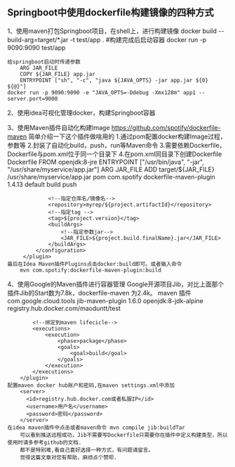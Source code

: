 ## Springboot中使用dockerfile构建镜像的四种方式

1、使用maven打包Springboot项目，在shell上，进行构建镜像
    docker build --build-arg=target/*.jar -t test/app .
    #构建完成后启动容器
    docker run -p 9090:9090 test/app

    给springboot启动时传递参数
        ARG JAR_FILE
        COPY ${JAR_FILE} app.jar
        ENTRYPOINT ["sh", "-c", "java ${JAVA_OPTS} -jar app.jar ${0} ${@}"]
    docker run -p 9090:9090 -e "JAVA_OPTS=-Ddebug -Xmx128m" app1 --server.port=9000

2、使用idea可视化管理docker，构建Springboot容器

3、使用Maven插件自动化构建Image
    https://github.com/spotify/dockerfile-maven
    简单介绍一下这个插件做啥用的
        1.通过pom配置docker构建Image过程，参数等
        2.封装了自动化build，push，run等Maven命令
        3.需要依赖Dockerfile，Dockerfile与pom.xml位于同一个目录下
        4.在pom.xml同目录下创建Dockerfile
    Dockerfile
        FROM openjdk:8-jre
        ENTRYPOINT ["/usr/bin/java", "-jar", "/usr/share/myservice/app.jar"]
        ARG JAR_FILE
        ADD target/${JAR_FILE} /usr/share/myservice/app.jar
    pom
        <plugin>
             <groupId>com.spotify</groupId>
             <artifactId>dockerfile-maven-plugin</artifactId>
             <version>1.4.13</version>
             <executions>
                 <execution>
                     <id>default</id>
                     <goals>
                         <goal>build</goal>
                         <goal>push</goal>
                     </goals>
                 </execution>
             </executions>
             <configuration>
                 <!--你需要配置的地方-->

                 <!--指定仓库名/镜像名-->
                 <repository>myrep/${project.artifactId}</repository>
                 <!--指定tag -->
                 <tag>${project.version}</tag>
                 <buildArgs>
                     <!--指定参数jar-->
                     <JAR_FILE>${project.build.finalName}.jar</JAR_FILE>
                 </buildArgs>
             </configuration>
         </plugin>
    最后在Idea Maven插件Plugins点击docker:build即可。或者输入命令
        mvn com.spotify:dockerfile-maven-plugin:build
4、使用Google的Maven插件进行容器管理
    Google开源项目Jib，对比上面那个插件Jib的Start数为7.8k，dockerfile-maven 为2.4k。
    maven 插件
        <plugin>
            <groupId>com.google.cloud.tools</groupId>
            <artifactId>jib-maven-plugin</artifactId>
            <version>1.6.0</version>
            <configuration>
                <!--配置基本镜像-->
                <from>
                    <image>openjdk:8-jdk-alpine</image>
                </from>
                <!--配置最终推送的地址，仓库名，镜像名-->
                <to>
                    <image>registry.hub.docker.com/maoduntt/test</image>
                </to>
            </configuration>


            <!--绑定到maven lifecicle-->
            <executions>
                <execution>
                    <phase>package</phase>
                    <goals>
                        <goal>build</goal>
                    </goals>
                </execution>
            </executions>
        </plugin>
    配置maven docker hub账户和密码,在maven settings.xml中添加
        <server>
          <id>registry.hub.docker.com或者私服IP</id>
          <username>用户名</username>
          <password>密码</password>
        </server>
    在idea maven插件中点击或者maven命令 mvn compile jib:buildTar
        可以看到推送远程成功，Jib不需要写Dockerfile只需要你在插件中定义构建类型，所以使用时请多参考github的文档.
        都不是特别难,看自己喜好选择一种方式，有问题请留言。
        觉得这篇文章对您有帮助，麻烦点个赞呗.

